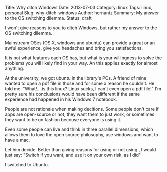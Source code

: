 Title: Why ditch Windows
Date: 2013-07-03
Category: linux
Tags: linux, personal
Slug: why-ditch-windows 
Author: hernantz 
Summary: My answer to the OS switching dilemma. 
Status: draft


I won't give reasons to you to ditch Windows, but rather my answer to 
the OS switching dilemma.

Mainstream OSes (OS X, windows and ubuntu) can provide a great or an awful 
experience, give you headaches and bring you satisfactions. 

It is not what features each OS has, but what is your willingness to solve 
the problems you will likely find in your way. 
An this applies exactly for almost anything.

At the university, we got ubuntu in the library's PCs. A friend of mine wanted 
to open a pdf file in those and for some x reason he couldn't. He told me: 
"What!....is this linux? Linux sucks, I can't even open a pdf file!" 
I'm pretty sure his conclusions would have been different if the same experience 
had happened in his Windows 7 notebook.

People are not rationale when making decitions. Some people don't care if apps are open-source or not, 
they want them to just work, or sometimes they want to be on fashion becouse 
everyone is using it.

Even some people can live and think in three parallel dimensions, which allows 
them to love the open source philosophy, use windows and want to have a mac.

Let him decide. Better than giving reasons for using or not using <insert OS here>, 
I would just say: "Switch if you want, and use it on your own risk, as I did"

I switched to Ubuntu.
